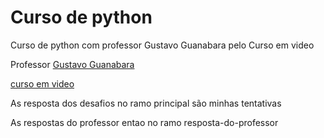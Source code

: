 # Curso de python
 Curso de python com professor Gustavo Guanabara pelo Curso em video

Professor [Gustavo Guanabara](https://github.com/gustavoguanabara)

[curso em video](https://www.youtube.com/channel/UCrWvhVmt0Qac3HgsjQK62FQ)


As resposta dos desafios no ramo principal são minhas tentativas 

As respostas do professor entao no ramo  resposta-do-professor 
